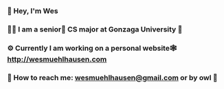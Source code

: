 ### 👋 Hey, I'm Wes
### 👨‍💻 I am a senior👑 CS major at Gonzaga University 🏰
### ⚙️ Currently I am working on a personal website🕸️  http://wesmuehlhausen.com 
### 🔗 How to reach me:  wesmuehlhausen@gmail.com  or by owl 🦉 
<!--
**wesmuehlhausen/wesmuehlhausen** is a ✨ _special_ ✨ repository because its `README.md` (this file) appears on your GitHub profile.

Here are some ideas to get you started:

- 🔭 I’m currently working on ...
- 🌱 I’m currently learning ...
- 👯 I’m looking to collaborate on ...
- 🤔 I’m looking for help with ...
- 💬 Ask me about ...
- 📫 How to reach me: ...
- 😄 Pronouns: ...
- ⚡ Fun fact: ...
-->
